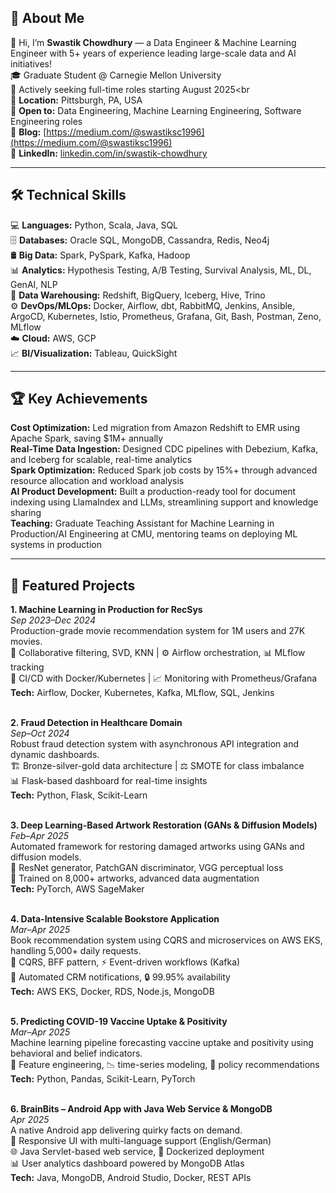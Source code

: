 ## 🚀 About Me
👋 Hi, I’m **Swastik Chowdhury** — a Data Engineer & Machine Learning Engineer with 5+ years of experience leading large-scale data and AI initiatives! <br>
🎓 Graduate Student @ Carnegie Mellon University<br>
🚀 Actively seeking full-time roles starting August 2025<br<br>
📍 **Location:** Pittsburgh, PA, USA <br>
💼 **Open to:** Data Engineering, Machine Learning Engineering, Software Engineering roles<br>
📝 **Blog:** [https://medium.com/@swastiksc1996](https://medium.com/@swastiksc1996)<br>
🔗 **LinkedIn:** [linkedin.com/in/swastik-chowdhury](https://linkedin.com/in/swastik-chowdhury)<br>

---

## 🛠️ Technical Skills
💻 **Languages:** Python, Scala, Java, SQL<br>
🗄️ **Databases:** Oracle SQL, MongoDB, Cassandra, Redis, Neo4j<br>
🛢️ **Big Data:** Spark, PySpark, Kafka, Hadoop<br>
📊 **Analytics:** Hypothesis Testing, A/B Testing, Survival Analysis, ML, DL, GenAI, NLP<br>
🏢 **Data Warehousing:** Redshift, BigQuery, Iceberg, Hive, Trino<br>
⚙️ **DevOps/MLOps:** Docker, Airflow, dbt, RabbitMQ, Jenkins, Ansible, ArgoCD, Kubernetes, Istio, Prometheus, Grafana, Git, Bash, Postman, Zeno, MLflow<br>
☁️ **Cloud:** AWS, GCP<br>
📈 **BI/Visualization:** Tableau, QuickSight<br>

---

## 🏆 Key Achievements
**Cost Optimization:** Led migration from Amazon Redshift to EMR using Apache Spark, saving $1M+ annually<br>
**Real-Time Data Ingestion:** Designed CDC pipelines with Debezium, Kafka, and Iceberg for scalable, real-time analytics<br>
**Spark Optimization:** Reduced Spark job costs by 15%+ through advanced resource allocation and workload analysis<br>
**AI Product Development:** Built a production-ready tool for document indexing using LlamaIndex and LLMs, streamlining support and knowledge sharing<br>
**Teaching:** Graduate Teaching Assistant for Machine Learning in Production/AI Engineering at CMU, mentoring teams on deploying ML systems in production<br>

---

## 📂 Featured Projects
**1. Machine Learning in Production for RecSys**<br>
*Sep 2023–Dec 2024*<br>
Production-grade movie recommendation system for 1M users and 27K movies.<br>
🔄 Collaborative filtering, SVD, KNN | ⚙️ Airflow orchestration, 📊 MLflow tracking<br>
🐳 CI/CD with Docker/Kubernetes | 📈 Monitoring with Prometheus/Grafana<br>
**Tech:** Airflow, Docker, Kubernetes, Kafka, MLflow, SQL, Jenkins<br><br>

**2. Fraud Detection in Healthcare Domain**<br>
*Sep–Oct 2024*<br>
Robust fraud detection system with asynchronous API integration and dynamic dashboards.<br>
🏗️ Bronze-silver-gold data architecture | ⚖️ SMOTE for class imbalance<br>
📊 Flask-based dashboard for real-time insights<br>
**Tech:** Python, Flask, Scikit-Learn<br><br>

**3. Deep Learning-Based Artwork Restoration (GANs & Diffusion Models)**<br>
*Feb–Apr 2025*<br>
Automated framework for restoring damaged artworks using GANs and diffusion models.<br>
🧠 ResNet generator, PatchGAN discriminator, VGG perceptual loss<br>
🎨 Trained on 8,000+ artworks, advanced data augmentation<br>
**Tech:** PyTorch, AWS SageMaker<br><br>

**4. Data-Intensive Scalable Bookstore Application**<br>
*Mar–Apr 2025*<br>
Book recommendation system using CQRS and microservices on AWS EKS, handling 5,000+ daily requests.<br>
🔄 CQRS, BFF pattern, ⚡ Event-driven workflows (Kafka)<br>
📧 Automated CRM notifications, 🔒 99.95% availability<br>
**Tech:** AWS EKS, Docker, RDS, Node.js, MongoDB<br><br>

**5. Predicting COVID-19 Vaccine Uptake & Positivity**<br>
*Mar–Apr 2025*<br>
Machine learning pipeline forecasting vaccine uptake and positivity using behavioral and belief indicators.<br>
🔬 Feature engineering, 📉 time-series modeling, 📝 policy recommendations<br>
**Tech:** Python, Pandas, Scikit-Learn, PyTorch<br><br>

**6. BrainBits – Android App with Java Web Service & MongoDB**<br>
*Apr 2025*<br>
A native Android app delivering quirky facts on demand.<br>
🎨 Responsive UI with multi-language support (English/German)<br>
🌐 Java Servlet-based web service, 🐳 Dockerized deployment<br>
📊 User analytics dashboard powered by MongoDB Atlas<br>
**Tech:** Java, MongoDB, Android Studio, Docker, REST APIs
